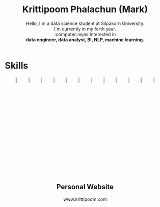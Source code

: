 <div align='center'>
  
  <h1 align='center'>Krittipoom Phalachun (Mark)</h1>
  
  <p align='center'>Hello, I'm a data science student at Silpakorn University. <br>I'm currently in my forth year.
    <br>:computer::eyes:Interested in <br><b>data engineer, data analyst, BI, NLP, machine learning.</b><br><br>
  </p>
  
</div>

<h1>Skills</h1>

<div align='center'>
  <p float="left">
    <img src="https://raw.githubusercontent.com/Krittipoom/Krittipoom.github.io/main/static/img/icons/python.webp" width="7%" />
    <img src="https://raw.githubusercontent.com/Krittipoom/Krittipoom.github.io/main/static/img/icons/powerbi.webp" width="7%" />
    <img src="https://raw.githubusercontent.com/Krittipoom/Krittipoom.github.io/main/static/img/icons/tableau.webp" width="7%" />
    <img src="https://raw.githubusercontent.com/Krittipoom/Krittipoom.github.io/main/static/img/icons/django.webp" width="7%" />
    <img src="https://raw.githubusercontent.com/Krittipoom/Krittipoom.github.io/main/static/img/icons/javascript.webp" width="7%" />
    <img src="https://raw.githubusercontent.com/Krittipoom/Krittipoom.github.io/main/static/img/icons/html.webp" width="7%" />
    <img src="https://raw.githubusercontent.com/Krittipoom/Krittipoom.github.io/main/static/img/icons/css.webp" width="7%" />
    <img src="https://raw.githubusercontent.com/Krittipoom/Krittipoom.github.io/main/static/img/icons/mysql.webp" width="7%" />
    <img src="https://raw.githubusercontent.com/Krittipoom/Krittipoom.github.io/main/static/img/icons/rapidminer.webp" width="7%" />
    <img src="https://raw.githubusercontent.com/Krittipoom/Krittipoom.github.io/main/static/img/icons/weka.webp" width="7%" />
    <img src="https://raw.githubusercontent.com/Krittipoom/Krittipoom.github.io/main/static/img/icons/excel.webp" width="7%" />
    <img src="https://raw.githubusercontent.com/Krittipoom/Krittipoom.github.io/main/static/img/icons/linux.webp" width="7%" />
  </p>
</div>
<br>

<div align='center'>
  <h2>Personal Website</h2>
  <a style='text-decoration:none;' href="https://www.krittipoom.com">www.krittipoom.com</a>
</div>

#
